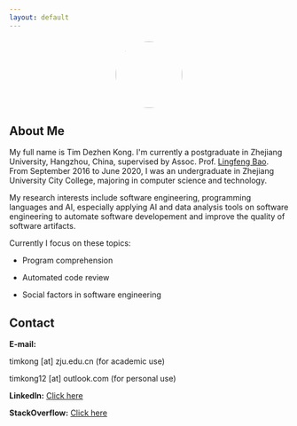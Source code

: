 ```yaml
---
layout: default
---
```

<div style="width: 200px; margin: 20px auto 20px auto; text-align: center">
<img src="{{ site.url }}/assets/timkong.jpg" width="120" style="border-radius: 50%" />
</div>

## About Me
My full name is Tim Dezhen Kong. I'm currently a postgraduate in Zhejiang University, Hangzhou, China, supervised by Assoc. Prof. [Lingfeng Bao](https://baolingfeng.github.io). From September 2016 to June 2020, I was an undergraduate in Zhejiang University City College, majoring in computer science and technology.

My research interests include software engineering, programming languages and AI, especially applying AI and data analysis tools on software engineering to automate software developement and improve the quality of software artifacts.

Currently I focus on these topics:

- Program comprehension

- Automated code review

- Social factors in software engineering 

## Contact

**E-mail:**

timkong [at] zju.edu.cn (for academic use)

timkong12 [at] outlook.com (for personal use)

**LinkedIn:** [Click here](https://www.linkedin.com/in/tim-kong-cs)

**StackOverflow:** [Click here](https://stackoverflow.com/users/13769738/tim-kong?tab=profile)

